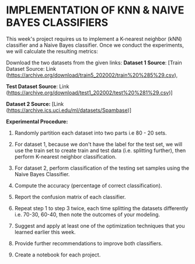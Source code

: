 # IMPLEMENTATION OF KNN & NAIVE BAYES CLASSIFIERS

This week's project requires us to implement a K-nearest neighbor (kNN) classifier and a Naive Bayes classifier. Once we conduct the experiments, we will calculate the resulting metrics:

Download the two datasets from the given links:
**Dataset 1 Source**:
[Train Dataset Source: Link (https://archive.org/download/train5_202002/train%20%285%29.csv),

**Test Dataset Source**: Link (https://archive.org/download/test1_202002/test%20%281%29.csv)]

**Dataset 2 Source:**
[Link (https://archive.ics.uci.edu/ml/datasets/Spambase)]

**Experimental Procedure:**
1. Randomly partition each dataset into two parts i.e 80 - 20 sets.

2. For dataset 1, because we don't have the label for the test set, we will use the train set to create train and test data (i.e. splitting further), then perform K-nearest neighbor classification.

3. For dataset 2, perform classification of the testing set samples using the Naive Bayes Classifier.

4. Compute the accuracy (percentage of correct classification).

5. Report the confusion matrix of each classifier.

6. Repeat step 1 to step 3 twice, each time splitting the datasets differently i.e. 70-30, 60-40, then note the outcomes of your modeling.

7. Suggest and apply at least one of the optimization techniques that you learned earlier this week.

8. Provide further recommendations to improve both classifiers.

9. Create a notebook for each project.
